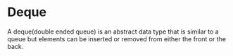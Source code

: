 # Deque

A deque(double ended queue) is an abstract data type that is similar to a queue but elements can be inserted or removed from either the front or the back.

